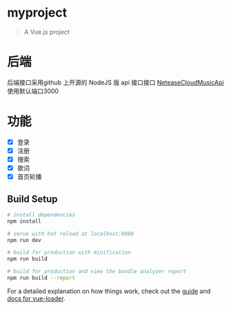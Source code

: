 # myproject

> A Vue.js project

# 后端
后端接口采用github 上开源的 NodeJS 版 api 接口接口 [NeteaseCloudMusicApi](https://github.com/Binaryify/NeteaseCloudMusicApi) 使用默认端口3000

# 功能
- [X] 登录
- [X] 注册
- [X] 搜索
- [X] 歌词
- [X] 首页轮播

## Build Setup

``` bash
# install dependencies
npm install

# serve with hot reload at localhost:8080
npm run dev

# build for production with minification
npm run build

# build for production and view the bundle analyzer report
npm run build --report
```

For a detailed explanation on how things work, check out the [guide](http://vuejs-templates.github.io/webpack/) and [docs for vue-loader](http://vuejs.github.io/vue-loader).
